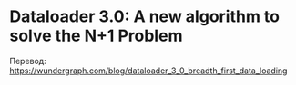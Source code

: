 # Dataloader 3.0: A new algorithm to solve the N+1 Problem

Перевод: https://wundergraph.com/blog/dataloader_3_0_breadth_first_data_loading